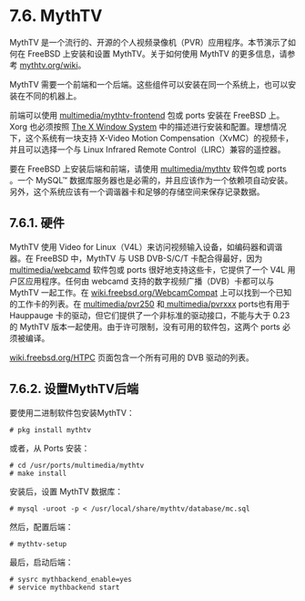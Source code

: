 # 7.6. MythTV

MythTV 是一个流行的、开源的个人视频录像机（PVR）应用程序。本节演示了如何在 FreeBSD 上安装和设置 MythTV。关于如何使用 MythTV 的更多信息，请参考 [mythtv.org/wiki]()。

MythTV 需要一个前端和一个后端。这些组件可以安装在同一个系统上，也可以安装在不同的机器上。

前端可以使用 [multimedia/mythtv-frontend]() 包或 ports 安装在 FreeBSD 上。Xorg 也必须按照 [The X Window System]() 中的描述进行安装和配置。理想情况下，这个系统有一块支持 X-Video Motion Compensation（XvMC）的视频卡，并且可以选择一个与 Linux Infrared Remote Control（LIRC）兼容的遥控器。

要在 FreeBSD 上安装后端和前端，请使用 [multimedia/mythtv]() 软件包或 ports 。一个 MySQL™ 数据库服务器也是必需的，并且应该作为一个依赖项自动安装。另外，这个系统应该有一个调谐器卡和足够的存储空间来保存记录数据。

## 7.6.1. 硬件

MythTV 使用 Video for Linux（V4L）来访问视频输入设备，如编码器和调谐器。在 FreeBSD 中，MythTV 与 USB DVB-S/C/T 卡配合得最好，因为 [multimedia/webcamd]() 软件包或 ports 很好地支持这些卡，它提供了一个 V4L 用户区应用程序。任何由 webcamd 支持的数字视频广播（DVB）卡都可以与 MythTV 一起工作。在 [wiki.freebsd.org/WebcamCompat]() 上可以找到一个已知的工作卡的列表。在 [multimedia/pvr250]() 和[ multimedia/pvrxxx]() ports也有用于 Hauppauge 卡的驱动，但它们提供了一个非标准的驱动接口，不能与大于 0.23 的 MythTV 版本一起使用。由于许可限制，没有可用的软件包，这两个 ports 必须被编译。

[wiki.freebsd.org/HTPC]() 页面包含一个所有可用的 DVB 驱动的列表。

## 7.6.2. 设置MythTV后端

要使用二进制软件包安装MythTV：

```
# pkg install mythtv
```

或者，从 Ports 安装：

```
# cd /usr/ports/multimedia/mythtv
# make install
```

安装后，设置 MythTV 数据库：

```
# mysql -uroot -p < /usr/local/share/mythtv/database/mc.sql
```

然后，配置后端：

```
# mythtv-setup
```

最后，启动后端：

```
# sysrc mythbackend_enable=yes
# service mythbackend start
```
